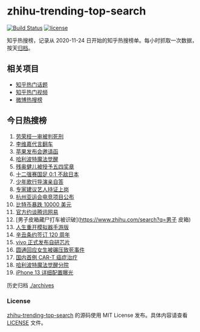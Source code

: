 # zhihu-trending-top-search

[![Build Status](https://github.com/justjavac/zhihu-trending-top-search/workflows/ci/badge.svg?branch=main)](https://github.com/justjavac/zhihu-trending-top-search/actions)
[![license](https://img.shields.io/github/license/justjavac/zhihu-trending-top-search)](https://github.com/justjavac/zhihu-trending-top-search/blob/main/LICENSE)

知乎热搜榜，记录从 2020-11-24 日开始的知乎热搜榜单。每小时抓取一次数据，按天[归档](./archives)。

## 相关项目

- [知乎热门话题](https://github.com/justjavac/zhihu-trending-hot-questions)
- [知乎热门视频](https://github.com/justjavac/zhihu-trending-hot-video)
- [微博热搜榜](https://github.com/justjavac/weibo-trending-hot-search)

## 今日热搜榜

<!-- BEGIN -->
<!-- 最后更新时间 Thu Sep 09 2021 18:09:27 GMT+0800 (China Standard Time) -->

1. [劳荣枝一审被判死刑](https://www.zhihu.com/search?q=劳荣枝)
1. [李维嘉代言翻车](https://www.zhihu.com/search?q=李维嘉)
1. [苹果发布会邀请函](https://www.zhihu.com/search?q=苹果发布会)
1. [哈利波特魔法觉醒](https://www.zhihu.com/search?q=哈利波特魔法觉醒)
1. [残奥健儿被授予五四奖章](https://www.zhihu.com/search?q=残奥健儿)
1. [十二强赛国足 0:1 不敌日本](https://www.zhihu.com/search?q=国足)
1. [少年歌行导演亲自答](https://www.zhihu.com/search?q=少年歌行)
1. [专家建议艺人持证上岗](https://www.zhihu.com/search?q=艺人持证上岗)
1. [杭州亚运会电竞项目公布](https://www.zhihu.com/search?q=亚运会)
1. [比特币暴跌 10000 美元](https://www.zhihu.com/search?q=比特币暴跌)
1. [官方约谈腾讯网易](https://www.zhihu.com/search?q=腾讯网易)
1. [男子皮箱藏尸打车被识破](https://www.zhihu.com/search?q=男子 皮箱)
1. [人生重开模拟器手游版](https://www.zhihu.com/search?q=人生重开模拟器)
1. [辛丑条约签订 120 周年](https://www.zhihu.com/search?q=辛丑条约)
1. [vivo 正式发布自研芯片](https://www.zhihu.com/search?q=vivo)
1. [圆通回应女生被碾压致死事件](https://www.zhihu.com/search?q=圆通)
1. [国内首例 CAR-T 癌症治疗](https://www.zhihu.com/search?q=CAR-T)
1. [哈利波特魔法觉醒分院](https://www.zhihu.com/search?q=哈利波特魔法觉醒)
1. [iPhone 13 详细配置曝光](https://www.zhihu.com/search?q=iPhone13)

<!-- END -->

历史归档 [./archives](./archives)

### License

[zhihu-trending-top-search](https://github.com/justjavac/zhihu-trending-top-search)
的源码使用 MIT License 发布。具体内容请查看 [LICENSE](./LICENSE) 文件。
